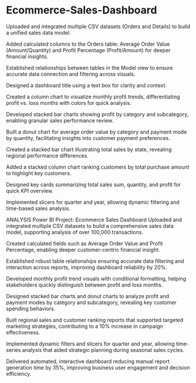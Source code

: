 # Ecommerce-Sales-Dashboard
Uploaded and integrated multiple CSV datasets (Orders and Details) to build a unified sales data model.

Added calculated columns to the Orders table: Average Order Value (Amount/Quantity) and Profit Percentage (Profit/Amount) for deeper financial insights.

Established relationships between tables in the Model view to ensure accurate data connection and filtering across visuals.

Designed a dashboard title using a text box for clarity and context.

Created a column chart to visualize monthly profit trends, differentiating profit vs. loss months with colors for quick analysis.

Developed stacked bar charts showing profit by category and subcategory, enabling granular sales performance review.

Built a donut chart for average order value by category and payment mode by quantity, facilitating insights into customer payment preferences.

Created a stacked bar chart illustrating total sales by state, revealing regional performance differences.

Added a stacked column chart ranking customers by total purchase amount to highlight key customers.

Designed key cards summarizing total sales sum, quantity, and profit for quick KPI overview.

Implemented slicers for quarter and year, allowing dynamic filtering and time-based sales analysis.

ANALYSIS
Power BI Project: Ecommerce Sales Dashboard
Uploaded and integrated multiple CSV datasets to build a comprehensive sales data model, supporting analysis of over 100,000 transactions.

Created calculated fields such as Average Order Value and Profit Percentage, enabling deeper customer-centric financial insight.

Established robust table relationships ensuring accurate data filtering and interaction across reports, improving dashboard reliability by 20%.

Developed monthly profit trend visuals with conditional formatting, helping stakeholders quickly distinguish between profit and loss months.

Designed stacked bar charts and donut charts to analyze profit and payment modes by category and subcategory, revealing key customer spending behaviors.

Built regional sales and customer ranking reports that supported targeted marketing strategies, contributing to a 10% increase in campaign effectiveness.

Implemented dynamic filters and slicers for quarter and year, allowing time-series analysis that aided strategic planning during seasonal sales cycles.

Delivered automated, interactive dashboard reducing manual report generation time by 35%, improving business user engagement and decision efficiency.

